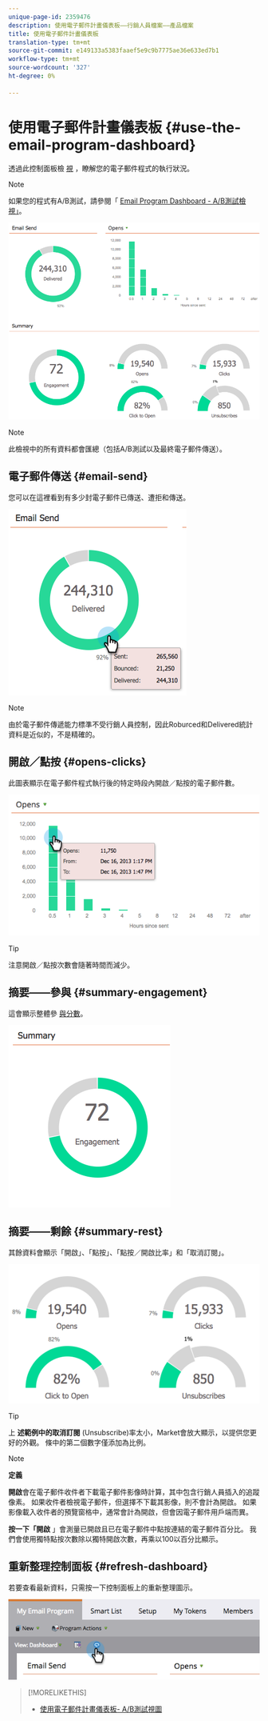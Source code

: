 ```yaml
---
unique-page-id: 2359476
description: 使用電子郵件計畫儀表板——行銷人員檔案——產品檔案
title: 使用電子郵件計畫儀表板
translation-type: tm+mt
source-git-commit: e149133a5383faaef5e9c9b7775ae36e633ed7b1
workflow-type: tm+mt
source-wordcount: '327'
ht-degree: 0%

---
```



# 使用電子郵件計畫儀表板 {#use-the-email-program-dashboard}

透過此控制面板檢 [視](http://docs.marketo.com/display/docs/email+programs) ，瞭解您的電子郵件程式的執行狀況。

>[!NOTE]
>
>如果您的程式有A/B測試，請參閱「 [Email Program Dashboard - A/B測試檢視」](../../../../product-docs/email-marketing/email-programs/email-program-actions/email-test-a-b-test/use-the-email-program-dashboard-a-b-test-view.md)。

![](assets/image2014-9-12-14-3a12-3a56.png)

>[!NOTE]
>
>此檢視中的所有資料都會匯總（包括A/B測試以及最終電子郵件傳送）。

## 電子郵件傳送 {#email-send}

您可以在這裡看到有多少封電子郵件已傳送、遭拒和傳送。

![](assets/image2014-9-12-14-3a13-3a3.png)

>[!NOTE]
>
>由於電子郵件傳遞能力標準不受行銷人員控制，因此Roburced和Delivered統計資料是近似的，不是精確的。

## 開啟／點按 {#opens-clicks}

此圖表顯示在電子郵件程式執行後的特定時段內開啟／點按的電子郵件數。

![](assets/image2014-9-12-14-3a13-3a7.png)

>[!TIP]
>
>注意開啟／點按次數會隨著時間而減少。

## 摘要——參與 {#summary-engagement}

這會顯示整體參 [與分數](../../../../product-docs/email-marketing/drip-nurturing/reports-and-notifications/understanding-the-engagement-score.md)。

![](assets/image2014-9-12-14-3a13-3a11.png)

## 摘要——剩餘 {#summary-rest}

其餘資料會顯示「開啟」、「點按」、「點按／開啟比率」和「取消訂閱」。

![](assets/image2014-9-12-14-3a13-3a15.png)

>[!TIP]
>
>上 **述範例中的取消訂閱** (Unsubscribe)率太小，Market會放大顯示，以提供您更好的外觀。 條中的第二個數字僅添加為比例。

>[!NOTE]
>
>**定義**
>
>**開啟**會在電子郵件收件者下載電子郵件影像時計算，其中包含行銷人員插入的追蹤像素。 如果收件者檢視電子郵件，但選擇不下載其影像，則不會計為開啟。 如果影像載入收件者的預覽窗格中，通常會計為開啟，但會因電子郵件用戶端而異。
>
>**按一下「開啟** 」會測量已開啟且已在電子郵件中點按連結的電子郵件百分比。 我們會使用獨特點按次數除以獨特開啟次數，再乘以100以百分比顯示。

## 重新整理控制面板 {#refresh-dashboard}

若要查看最新資料，只需按一下控制面板上的重新整理圖示。

![](assets/refreshicon.png)

>[!MORELIKETHIS]
>
>* [使用電子郵件計畫儀表板- A/B測試視圖](../../../../product-docs/email-marketing/email-programs/email-program-actions/email-test-a-b-test/use-the-email-program-dashboard-a-b-test-view.md)

>



